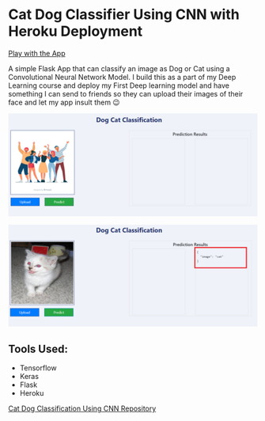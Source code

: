 # Cat Dog Classifier Using CNN with Heroku Deployment
[Play with the App](https://dogcatclassifiergcp-300607.df.r.appspot.com)

A simple Flask App that can classify an image as Dog or Cat
using a Convolutional Neural Network Model. I build this as a part of my Deep Learning course and
deploy my First Deep learning model and have something I can send
to friends so they can upload their images of their face and let my app
insult them :wink:

<p align="center">
<img src='Images/home.PNG'>
</p>


<p align="center">
<img src='Images/predict.PNG'>
</p>

## Tools Used:
* Tensorflow
* Keras
* Flask
* Heroku


<a href ="https://github.com/harddy-bit/Cat-Dog-Classification-Using-CNN">Cat Dog Classification Using CNN Repository</a> 



